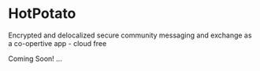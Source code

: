 # HotPotato
Encrypted and delocalized secure community messaging and exchange as a co-opertive app - cloud free

Coming Soon! ...
